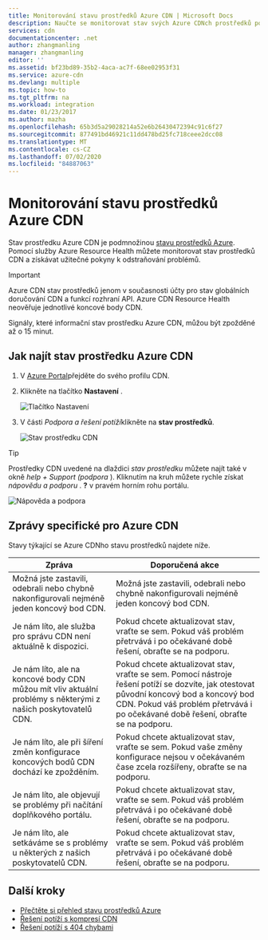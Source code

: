 ```yaml
---
title: Monitorování stavu prostředků Azure CDN | Microsoft Docs
description: Naučte se monitorovat stav svých Azure CDNch prostředků pomocí Azure Resource Health.
services: cdn
documentationcenter: .net
author: zhangmanling
manager: zhangmanling
editor: ''
ms.assetid: bf23bd89-35b2-4aca-ac7f-68ee02953f31
ms.service: azure-cdn
ms.devlang: multiple
ms.topic: how-to
ms.tgt_pltfrm: na
ms.workload: integration
ms.date: 01/23/2017
ms.author: mazha
ms.openlocfilehash: 65b3d5a29028214a52e6b26430472394c91c6f27
ms.sourcegitcommit: 877491bd46921c11dd478bd25fc718ceee2dcc08
ms.translationtype: MT
ms.contentlocale: cs-CZ
ms.lasthandoff: 07/02/2020
ms.locfileid: "84887063"
---
```

# <a name="monitor-the-health-of-azure-cdn-resources"></a>Monitorování stavu prostředků Azure CDN
  
Stav prostředku Azure CDN je podmnožinou [stavu prostředků Azure](../resource-health/resource-health-overview.md).  Pomocí služby Azure Resource Health můžete monitorovat stav prostředků CDN a získávat užitečné pokyny k odstraňování problémů.

>[!IMPORTANT] 
>Azure CDN stav prostředků jenom v současnosti účty pro stav globálních doručování CDN a funkcí rozhraní API.  Azure CDN Resource Health neověřuje jednotlivé koncové body CDN.
>
>Signály, které informační stav prostředku Azure CDN, můžou být zpožděné až o 15 minut.

## <a name="how-to-find-azure-cdn-resource-health"></a>Jak najít stav prostředku Azure CDN

1. V [Azure Portal](https://portal.azure.com)přejděte do svého profilu CDN.

2. Klikněte na tlačítko **Nastavení** .

    ![Tlačítko Nastavení](./media/cdn-resource-health/cdn-profile-settings.png)

3. V části *Podpora a řešení potíží*klikněte na **stav prostředků**.

    ![Stav prostředku CDN](./media/cdn-resource-health/cdn-resource-health3.png)

>[!TIP] 
>Prostředky CDN uvedené na dlaždici *stav prostředku* můžete najít také v okně *help + Support (podpora* ).  Kliknutím na kruh můžete rychle získat *nápovědu a podporu* . **?** v pravém horním rohu portálu.
>
> ![Nápověda a podpora](./media/cdn-resource-health/cdn-help-support.png)

## <a name="azure-cdn-specific-messages"></a>Zprávy specifické pro Azure CDN

Stavy týkající se Azure CDNho stavu prostředků najdete níže.

|Zpráva | Doporučená akce |
|---|---|
|Možná jste zastavili, odebrali nebo chybně nakonfigurovali nejméně jeden koncový bod CDN. | Možná jste zastavili, odebrali nebo chybně nakonfigurovali nejméně jeden koncový bod CDN.|
|Je nám líto, ale služba pro správu CDN není aktuálně k dispozici. | Pokud chcete aktualizovat stav, vraťte se sem. Pokud váš problém přetrvává i po očekávané době řešení, obraťte se na podporu.|
|Je nám líto, ale na koncové body CDN můžou mít vliv aktuální problémy s některými z našich poskytovatelů CDN. | Pokud chcete aktualizovat stav, vraťte se sem. Pomocí nástroje řešení potíží se dozvíte, jak otestovat původní koncový bod a koncový bod CDN. Pokud váš problém přetrvává i po očekávané době řešení, obraťte se na podporu. |
|Je nám líto, ale při šíření změn konfigurace koncových bodů CDN dochází ke zpožděním. | Pokud chcete aktualizovat stav, vraťte se sem. Pokud vaše změny konfigurace nejsou v očekávaném čase zcela rozšířeny, obraťte se na podporu.|
|Je nám líto, ale objevují se problémy při načítání doplňkového portálu. | Pokud chcete aktualizovat stav, vraťte se sem. Pokud váš problém přetrvává i po očekávané době řešení, obraťte se na podporu.|
Je nám líto, ale setkáváme se s problémy u některých z našich poskytovatelů CDN. | Pokud chcete aktualizovat stav, vraťte se sem. Pokud váš problém přetrvává i po očekávané době řešení, obraťte se na podporu. |

## <a name="next-steps"></a>Další kroky

- [Přečtěte si přehled stavu prostředků Azure](../resource-health/resource-health-overview.md)
- [Řešení potíží s kompresí CDN](./cdn-troubleshoot-compression.md)
- [Řešení potíží s 404 chybami](./cdn-troubleshoot-endpoint.md)